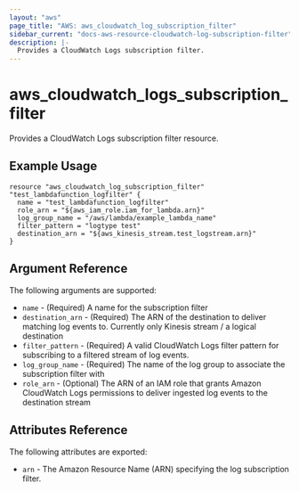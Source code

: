 ```yaml
---
layout: "aws"
page_title: "AWS: aws_cloudwatch_log_subscription_filter"
sidebar_current: "docs-aws-resource-cloudwatch-log-subscription-filter"
description: |-
  Provides a CloudWatch Logs subscription filter.
---
```


# aws\_cloudwatch\_logs\_subscription\_filter

Provides a CloudWatch Logs subscription filter resource.

## Example Usage

```
resource "aws_cloudwatch_log_subscription_filter" "test_lambdafunction_logfilter" {
  name = "test_lambdafunction_logfilter"
  role_arn = "${aws_iam_role.iam_for_lambda.arn}"
  log_group_name = "/aws/lambda/example_lambda_name"
  filter_pattern = "logtype test"
  destination_arn = "${aws_kinesis_stream.test_logstream.arn}"
}
```

## Argument Reference

The following arguments are supported:

* `name` - (Required) A name for the subscription filter
* `destination_arn` - (Required) The ARN of the destination to deliver matching log events to. Currently only Kinesis stream / a logical destination
* `filter_pattern` - (Required) A valid CloudWatch Logs filter pattern for subscribing to a filtered stream of log events.
* `log_group_name` - (Required) The name of the log group to associate the subscription filter with
* `role_arn` - (Optional) The ARN of an IAM role that grants Amazon CloudWatch Logs permissions to deliver ingested log events to the destination stream

## Attributes Reference

The following attributes are exported:

* `arn` - The Amazon Resource Name (ARN) specifying the log subscription filter.
